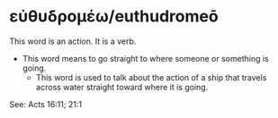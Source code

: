# εὐθυδρομέω/euthudromeō
This word is an action. It is a verb.

* This word means to go straight to where someone or something is going.
    * This word is used to talk about the action of a ship that travels across water straight toward where it is going.

See: Acts 16:11; 21:1
